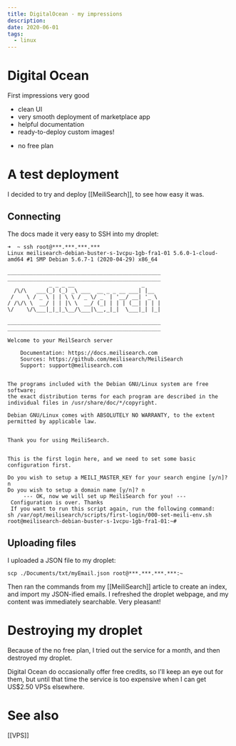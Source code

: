 ```yaml
---
title: DigitalOcean - my impressions
description:
date: 2020-06-01
tags:
  - linux
---
```


# Digital Ocean

First impressions very good

+ clean UI
+ very smooth deployment of marketplace app
+ helpful documentation
+ ready-to-deploy custom images!
- no free plan

# A test deployment

I decided to try and deploy [[MeiliSearch]], to see how easy it was.

## Connecting
The docs made it very easy to SSH into my droplet:

```
➜  ~ ssh root@***.***.***.***
Linux meilisearch-debian-buster-s-1vcpu-1gb-fra1-01 5.6.0-1-cloud-amd64 #1 SMP Debian 5.6.7-1 (2020-04-29) x86_64
                                                        
________________________________________________        
________________________________________________        
             _ _ _ __                     _             
  /\/\   ___(_) (_) _\ ___  __ _ _ __ ___| |__          
 /    \ / _ \ | | \ \ / _ \/ _` | '__/ __| '_ \        
/ /\/\ \  __/ | | |\ \  __/ (_| | | | (__| | | |        
\/    \/\___|_|_|_\__/\___|\__,_|_|  \___|_| |_|        
                                                        
________________________________________________        
________________________________________________        
                                                        
Welcome to your MeilSearch server                       
                                                        
    Documentation: https://docs.meilisearch.com         
    Sources: https://github.com/meilisearch/MeiliSearch 
    Support: support@meilisearch.com                    
                                                        

The programs included with the Debian GNU/Linux system are free software;
the exact distribution terms for each program are described in the
individual files in /usr/share/doc/*/copyright.

Debian GNU/Linux comes with ABSOLUTELY NO WARRANTY, to the extent
permitted by applicable law.


Thank you for using MeiliSearch.


This is the first login here, and we need to set some basic configuration first.

Do you wish to setup a MEILI_MASTER_KEY for your search engine [y/n]?  n
Do you wish to setup a domain name [y/n]? n
     --- OK, now we will set up MeiliSearch for you! --- 
 Configuration is over. Thanks
 If you want to run this script again, run the following command:
sh /var/opt/meilisearch/scripts/first-login/000-set-meili-env.sh
root@meilisearch-debian-buster-s-1vcpu-1gb-fra1-01:~#
```

## Uploading files

I uploaded a JSON file to my droplet:

```
scp ./Documents/txt/myEmail.json root@***.***.***.***:~
```

Then ran the commands from my [[MeiliSearch]] article to create an index, and import my JSON-ified emails. I refreshed the droplet webpage, and my content was immediately searchable. Very pleasant!

# Destroying my droplet

Because of the no free plan, I tried out the service for a month, and then destroyed my droplet.

Digital Ocean do occasionally offer free credits, so I'll keep an eye out for them, but until that time the service is too expensive when I can get US$2.50 VPSs elsewhere.

# See also

[[VPS]]
